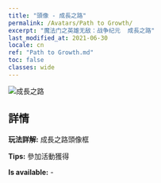 ```yaml
---
title: "頭像 - 成長之路"
permalink: /Avatars/Path to Growth/
excerpt: "魔法门之英雄无敌：战争纪元  成長之路"
last_modified_at: 2021-06-30
locale: cn
ref: "Path to Growth.md"
toc: false
classes: wide
---
```

 ![成長之路](/images/a/avatarFrame_68.png)

## 詳情

 **玩法詳解:** 成長之路頭像框 

 **Tips:** 參加活動獲得 

 **Is available:**  - 

